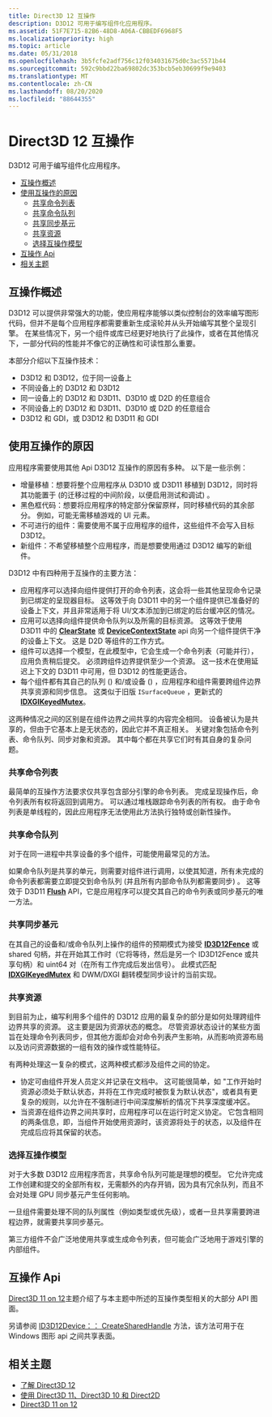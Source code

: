 ```yaml
---
title: Direct3D 12 互操作
description: D3D12 可用于编写组件化应用程序。
ms.assetid: 51F7E715-82B6-48D8-A06A-CBBEDF6968F5
ms.localizationpriority: high
ms.topic: article
ms.date: 05/31/2018
ms.openlocfilehash: 3b5fcfe2adf756c12f034031675d0c3ac5571b44
ms.sourcegitcommit: 592c9bbd22ba69802dc353bcb5eb30699f9e9403
ms.translationtype: MT
ms.contentlocale: zh-CN
ms.lasthandoff: 08/20/2020
ms.locfileid: "88644355"
---
```

# <a name="direct3d-12-interop"></a>Direct3D 12 互操作

D3D12 可用于编写组件化应用程序。

-   [互操作概述](#interop-overview)
-   [使用互操作的原因](#reasons-for-using-interop)
    -   [共享命令列表](#sharing-a-command-list)
    -   [共享命令队列](#sharing-a-command-queue)
    -   [共享同步基元](#sharing-sync-primitives)
    -   [共享资源](#sharing-resources)
    -   [选择互操作模型](#choosing-an-interop-model)
-   [互操作 Api](#interop-apis)
-   [相关主题](#related-topics)

## <a name="interop-overview"></a>互操作概述

D3D12 可以提供非常强大的功能，使应用程序能够以类似控制台的效率编写图形代码，但并不是每个应用程序都需要重新生成滚轮并从头开始编写其整个呈现引擎。 在某些情况下，另一个组件或库已经更好地执行了此操作，或者在其他情况下，一部分代码的性能并不像它的正确性和可读性那么重要。

本部分介绍以下互操作技术：

-   D3D12 和 D3D12，位于同一设备上
-   不同设备上的 D3D12 和 D3D12
-   同一设备上的 D3D12 和 D3D11、D3D10 或 D2D 的任意组合
-   不同设备上的 D3D12 和 D3D11、D3D10 或 D2D 的任意组合
-   D3D12 和 GDI，或 D3D12 和 D3D11 和 GDI

## <a name="reasons-for-using-interop"></a>使用互操作的原因

应用程序需要使用其他 Api D3D12 互操作的原因有多种。 以下是一些示例：

-   增量移植：想要将整个应用程序从 D3D10 或 D3D11 移植到 D3D12，同时将其功能置于 (的迁移过程的中间阶段，以便启用测试和调试) 。
-   黑色框代码：想要将应用程序的特定部分保留原样，同时移植代码的其余部分。 例如，可能无需移植游戏的 UI 元素。
-   不可进行的组件：需要使用不属于应用程序的组件，这些组件不会写入目标 D3D12。
-   新组件：不希望移植整个应用程序，而是想要使用通过 D3D12 编写的新组件。

D3D12 中有四种用于互操作的主要方法：

-   应用程序可以选择向组件提供打开的命令列表，这会将一些其他呈现命令记录到已绑定的呈现器目标。 这等效于向 D3D11 中的另一个组件提供已准备好的设备上下文，并且非常适用于将 UI/文本添加到已绑定的后台缓冲区的情况。
-   应用可以选择向组件提供命令队列以及所需的目标资源。 这等效于使用 D3D11 中的 [**ClearState**](/windows/desktop/api/d3d11/nf-d3d11-id3d11devicecontext-clearstate) 或 [**DeviceContextState**](/windows/desktop/api/d3d11_1/nn-d3d11_1-id3ddevicecontextstate) api 向另一个组件提供干净的设备上下文。 这是 D2D 等组件的工作方式。
-   组件可以选择一个模型，在此模型中，它会生成一个命令列表（可能并行），应用负责稍后提交。 必须跨组件边界提供至少一个资源。 这一技术在使用延迟上下文的 D3D11 中可用，但 D3D12 的性能更适合。
-   每个组件都有其自己的队列 () 和/或设备 () ，应用程序和组件需要跨组件边界共享资源和同步信息。 这类似于旧版 `ISurfaceQueue` ，更新式的 [**IDXGIKeyedMutex**](/windows/desktop/api/dxgi/nn-dxgi-idxgikeyedmutex)。

这两种情况之间的区别是在组件边界之间共享的内容完全相同。 设备被认为是共享的，但由于它基本上是无状态的，因此它并不真正相关。 关键对象包括命令列表、命令队列、同步对象和资源。 其中每个都在共享它们时有其自身的复杂问题。

### <a name="sharing-a-command-list"></a>共享命令列表

最简单的互操作方法要求仅共享包含部分引擎的命令列表。 完成呈现操作后，命令列表所有权将返回到调用方。 可以通过堆栈跟踪命令列表的所有权。 由于命令列表是单线程的，因此应用程序无法使用此方法执行独特或创新性操作。

### <a name="sharing-a-command-queue"></a>共享命令队列

对于在同一进程中共享设备的多个组件，可能使用最常见的方法。

如果命令队列是共享的单元，则需要对组件进行调用，以使其知道，所有未完成的命令列表都需要立即提交到命令队列 (并且所有内部命令队列都需要同步) 。 这等效于 D3D11 [**Flush**](/windows/desktop/api/d3d11/nf-d3d11-id3d11devicecontext-flush) API，它是应用程序可以提交其自己的命令列表或同步基元的唯一方法。

### <a name="sharing-sync-primitives"></a>共享同步基元

在其自己的设备和/或命令队列上操作的组件的预期模式为接受 [**ID3D12Fence**](/windows/desktop/api/d3d12/nn-d3d12-id3d12fence) 或 shared 句柄，并在开始其工作时（它将等待，然后是另一个 ID3D12Fence 或共享句柄）和 uint64 对（在所有工作完成后发出信号）。 此模式匹配 [**IDXGIKeyedMutex**](/windows/desktop/api/dxgi/nn-dxgi-idxgikeyedmutex) 和 DWM/DXGI 翻转模型同步设计的当前实现。

### <a name="sharing-resources"></a>共享资源

到目前为止，编写利用多个组件的 D3D12 应用的最复杂的部分是如何处理跨组件边界共享的资源。 这主要是因为资源状态的概念。 尽管资源状态设计的某些方面旨在处理命令列表同步，但其他方面却会对命令列表产生影响，从而影响资源布局以及访问资源数据的一组有效的操作或性能特征。

有两种处理这一复杂的模式，这两种模式都涉及组件之间的协定。

-   协定可由组件开发人员定义并记录在文档中。 这可能很简单，如 "工作开始时资源必须处于默认状态，并将在工作完成时被恢复为默认状态"，或者具有更复杂的规则，以允许在不强制进行中间深度解析的情况下共享深度缓冲区。
-   当资源在组件边界之间共享时，应用程序可以在运行时定义协定。 它包含相同的两条信息，即，当组件开始使用资源时，该资源将处于的状态，以及组件在完成后应将其保留的状态。

### <a name="choosing-an-interop-model"></a>选择互操作模型

对于大多数 D3D12 应用程序而言，共享命令队列可能是理想的模型。 它允许完成工作创建和提交的全部所有权，无需额外的内存开销，因为具有冗余队列，而且不会对处理 GPU 同步基元产生任何影响。

一旦组件需要处理不同的队列属性（例如类型或优先级），或者一旦共享需要跨进程边界，就需要共享同步基元。

第三方组件不会广泛地使用共享或生成命令列表，但可能会广泛地用于游戏引擎的内部组件。

## <a name="interop-apis"></a>互操作 Api

[Direct3D 11 on 12](./direct3d-11-on-12.md)主题介绍了与本主题中所述的互操作类型相关的大部分 API 图面。

另请参阅 [ID3D12Device：： CreateSharedHandle](/windows/win32/api/d3d12/nf-d3d12-id3d12device-createsharedhandle) 方法，该方法可用于在 Windows 图形 api 之间共享表面。

## <a name="related-topics"></a>相关主题

* [了解 Direct3D 12](directx-12-getting-started.md)
* [使用 Direct3D 11、Direct3D 10 和 Direct2D](direct3d-12-interop.md)
* [Direct3D 11 on 12](./direct3d-11-on-12.md)